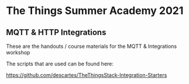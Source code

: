 # The Things Summer Academy 2021
## MQTT & HTTP Integrations
 
These are the handouts / course materials for the MQTT & Integrations workshop

The scripts that are used can be found here:

https://github.com/descartes/TheThingsStack-Integration-Starters